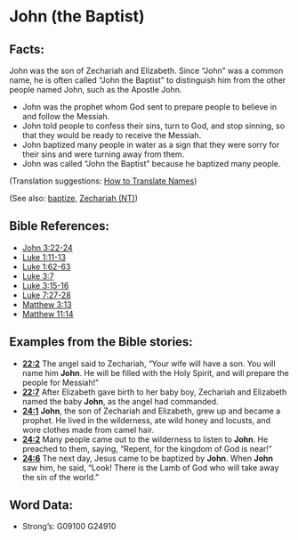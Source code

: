# John (the Baptist)

## Facts:

John was the son of Zechariah and Elizabeth. Since “John” was a common name, he is often called “John the Baptist” to distinguish him from the other people named John, such as the Apostle John.

* John was the prophet whom God sent to prepare people to believe in and follow the Messiah.
* John told people to confess their sins, turn to God, and stop sinning, so that they would be ready to receive the Messiah.
* John baptized many people in water as a sign that they were sorry for their sins and were turning away from them.
* John was called “John the Baptist” because he baptized many people.

(Translation suggestions: [How to Translate Names](rc://en/ta/man/translate/translate-names))

(See also: [baptize](../kt/baptize.md), [Zechariah (NT)](../names/zechariahnt.md))

## Bible References:

* [John 3:22-24](rc://en/tn/help/jhn/03/22)
* [Luke 1:11-13](rc://en/tn/help/luk/01/11)
* [Luke 1:62-63](rc://en/tn/help/luk/01/62)
* [Luke 3:7](rc://en/tn/help/luk/03/07)
* [Luke 3:15-16](rc://en/tn/help/luk/03/15)
* [Luke 7:27-28](rc://en/tn/help/luk/07/27)
* [Matthew 3:13](rc://en/tn/help/mat/03/13)
* [Matthew 11:14](rc://en/tn/help/mat/11/14)

## Examples from the Bible stories:

* __[22:2](rc://en/tn/help/obs/22/02)__ The angel said to Zechariah, “Your wife will have a son. You will name him __John__. He will be filled with the Holy Spirit, and will prepare the people for Messiah!”
* __[22:7](rc://en/tn/help/obs/22/07)__ After Elizabeth gave birth to her baby boy, Zechariah and Elizabeth named the baby __John__, as the angel had commanded.
* __[24:1](rc://en/tn/help/obs/24/01)__ __John__, the son of Zechariah and Elizabeth, grew up and became a prophet. He lived in the wilderness, ate wild honey and locusts, and wore clothes made from camel hair.
* __[24:2](rc://en/tn/help/obs/24/02)__ Many people came out to the wilderness to listen to __John__. He preached to them, saying, “Repent, for the kingdom of God is near!”
* __[24:6](rc://en/tn/help/obs/24/06)__ The next day, Jesus came to be baptized by __John__. When __John__ saw him, he said, “Look! There is the Lamb of God who will take away the sin of the world.”

## Word Data:

* Strong’s: G09100 G24910
